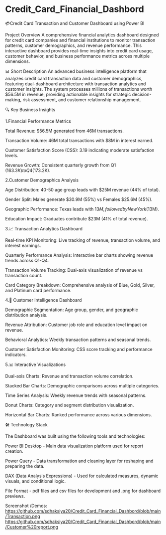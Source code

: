 # Credit_Card_Financial_Dashbord

💳Credit Card Transaction and Customer Dashboard using Power BI

Project Overview
A comprehensive financial analytics dashboard designed for credit card companies and financial institutions to monitor transaction patterns, customer demographics, and revenue performance. This interactive dashboard provides real-time insights into credit card usage, customer behavior, and business performance metrics across multiple dimensions.

📊 Short Description
An advanced business intelligence platform that analyzes credit card transaction data and customer demographics, featuring dual-dashboard architecture with transaction analytics and customer insights. The system processes millions of transactions worth $56.5M in revenue, providing actionable insights for strategic decision-making, risk assessment, and customer relationship management.

🔍 Key Business Insights

1.Financial Performance Metrics

Total Revenue: $56.5M generated from 46M transactions.

Transaction Volume: 46M total transactions with $8M in interest earned.

Customer Satisfaction Score (CSS): 3.19 indicating moderate satisfaction levels.

Revenue Growth: Consistent quarterly growth from Q1 ($163.3K) to Q4 ($173.2K).


2.Customer Demographics Analysis

Age Distribution: 40-50 age group leads with $25M revenue (44% of total).

Gender Split: Males generate $30.9M (55%) vs Females $25.6M (45%).

Geographic Performance: Texas leads with $13M, followed by New York ($13M).

Education Impact: Graduates contribute $23M (41% of total revenue).


3.📈 Transaction Analytics Dashboard

Real-time KPI Monitoring: Live tracking of revenue, transaction volume, and interest earnings.

Quarterly Performance Analysis: Interactive bar charts showing revenue trends across Q1-Q4.

Transaction Volume Tracking: Dual-axis visualization of revenue vs transaction count.

Card Category Breakdown: Comprehensive analysis of Blue, Gold, Silver, and Platinum card performance.


4.👥 Customer Intelligence Dashboard

Demographic Segmentation: Age group, gender, and geographic distribution analysis.

Revenue Attribution: Customer job role and education level impact on revenue.

Behavioral Analytics: Weekly transaction patterns and seasonal trends.

Customer Satisfaction Monitoring: CSS score tracking and performance indicators.


5.📊 Interactive Visualizations

Dual-axis Charts: Revenue and transaction volume correlation.

Stacked Bar Charts: Demographic comparisons across multiple categories.

Time Series Analysis: Weekly revenue trends with seasonal patterns.

Donut Charts: Category and segment distribution visualization.

Horizontal Bar Charts: Ranked performance across various dimensions.


🛠️ Technology Stack

The Dashboard was built using the following tools and technologies:

Power BI Desktop - Main data visualization platform used for report creation.

Power Query - Data transformation and cleaning layer for reshaping and preparing the data.

DAX (Data Analysis Expressions) - Used for calculated measures, dynamic visuals, and conditional logic.

File Format - pdf files and csv files for development and .png for dashboard previews.



Screenshot /Demos:
https://github.com/sdhaksiya20/Credit_Card_Financial_Dashbord/blob/main/Transaction.png
https://github.com/sdhaksiya20/Credit_Card_Financial_Dashbord/blob/main/Customer%20report.png





